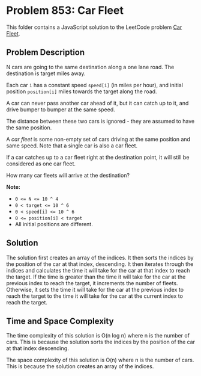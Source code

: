 # Problem 853: Car Fleet

This folder contains a JavaScript solution to the LeetCode problem [Car Fleet](https://leetcode.com/problems/car-fleet/).

## Problem Description

N cars are going to the same destination along a one lane road. The destination is target miles away.

Each car `i` has a constant speed `speed[i]` (in miles per hour), and initial position `position[i]` miles towards the target along the road.

A car can never pass another car ahead of it, but it can catch up to it, and drive bumper to bumper at the same speed.

The distance between these two cars is ignored - they are assumed to have the same position.

A _car fleet_ is some non-empty set of cars driving at the same position and same speed. Note that a single car is also a car fleet.

If a car catches up to a car fleet right at the destination point, it will still be considered as one car fleet.

How many car fleets will arrive at the destination?

**Note:**

-   `0 <= N <= 10 ^ 4`
-   `0 < target <= 10 ^ 6`
-   `0 < speed[i] <= 10 ^ 6`
-   `0 <= position[i] < target`
-   All initial positions are different.

## Solution

The solution first creates an array of the indices. It then sorts the indices by the position of the car at that index, descending. It then iterates through the indices and calculates the time it will take for the car at that index to reach the target. If the time is greater than the time it will take for the car at the previous index to reach the target, it increments the number of fleets. Otherwise, it sets the time it will take for the car at the previous index to reach the target to the time it will take for the car at the current index to reach the target.

## Time and Space Complexity

The time complexity of this solution is O(n log n) where n is the number of cars. This is because the solution sorts the indices by the position of the car at that index descending.

The space complexity of this solution is O(n) where n is the number of cars. This is because the solution creates an array of the indices.
